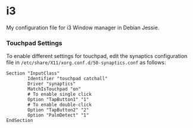 i3
==

My configuration file for i3 Window manager in Debian Jessie.


### Touchpad Settings
To enable different settings for touchpad, edit the synaptics configuration file in `/etc/share/X11/xorg.conf.d/50-synaptics.conf` as follows:

    Section "InputClass"
            Identifier "touchpad catchall"
            Driver "synaptics"
            MatchIsTouchpad "on"
            # To enable single click
            Option "TapButton1" "1"
            # To enable double-click
            Option "TapButton2" "2"
            Option "PalmDetect" "1"
    EndSection
    
    
